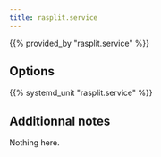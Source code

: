```yaml
---
title: rasplit.service
---
```


{{% provided_by "rasplit.service" %}}

## Options

{{% systemd_unit "rasplit.service" %}}

## Additionnal notes

Nothing here.